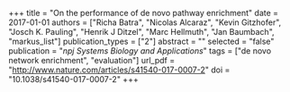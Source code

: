 +++
title = "On the performance of de novo pathway enrichment"
date = 2017-01-01
authors = ["Richa Batra", "Nicolas Alcaraz", "Kevin Gitzhofer", "Josch K. Pauling", "Henrik J Ditzel", "Marc Hellmuth", "Jan Baumbach", "markus_list"]
publication_types = ["2"]
abstract = ""
selected = "false"
publication = "*npj Systems Biology and Applications*"
tags = ["de novo network enrichment", "evaluation"]
url_pdf = "http://www.nature.com/articles/s41540-017-0007-2"
doi = "10.1038/s41540-017-0007-2"
+++

